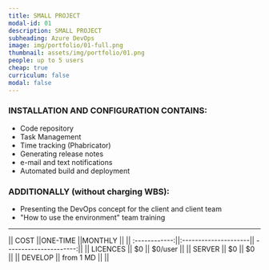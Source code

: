 ```yaml
---
title: SMALL PROJECT
modal-id: 01
description: SMALL PROJECT
subheading: Azure DevOps
image: img/portfolio/01-full.png
thumbnail: assets/img/portfolio/01.png
people: up to 5 users
cheap: true
curriculum: false
modal: false
---
```

### INSTALLATION AND CONFIGURATION CONTAINS:

* Code repository 
* Task Management
* Time tracking (Phabricator)
* Generating release notes
* e-mail and text notifications 
* Automated build and deployment


### ADDITIONALLY (without charging WBS): 

- Presenting the DevOps concept for the client and client team
- "How to use the environment" team training

-------------------------------------------------------------------

|| COST          ||ONE-TIME              ||MONTHLY                 ||
|| :------------:||:---------------------|| ----------------------:||
|| LICENCES          ||     $0               || $0/user          ||
|| SERVER        || 	 $0              || $0               ||
|| DEVELOP       ||   from 1 MD         ||                        ||





